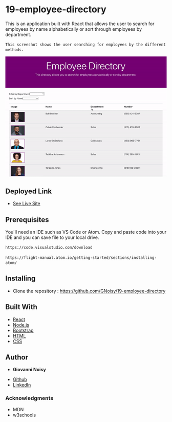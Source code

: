 # 19-employee-directory

This is an application built with React that allows the user to search for employees by name alphabetically or sort through employees by department.


```
This screeshot shows the user searching for employees by the different methods.
```
![](employee-tracker.gif)

## Deployed Link

* [See Live Site](https://gnoisy.github.io/19-employee-directory/)

## Prerequisites

You'll need an IDE such as VS Code or Atom. Copy and paste code into your IDE and you can save file to your local drive.

```
https://code.visualstudio.com/download

https://flight-manual.atom.io/getting-started/sections/installing-atom/
```

## Installing

- Clone the repository : https://github.com/GNoisy/19-employee-directory


## Built With

* [React](https://reactjs.org/)
* [Node.js](https://nodejs.org/en/)
* [Bootstrap](https://getbootstrap.com/)
* [HTML](https://developer.mozilla.org/en-US/docs/Web/HTML)
* [CSS](https://developer.mozilla.org/en-US/docs/Web/CSS)



## Author

* **Giovanni Noisy**

- [Github](https://github.com/GNoisy)
- [LinkedIn](https://www.linkedin.com/in/giovanni-noisy-04098989/)

### Acknowledgments

* MDN 
* w3schools